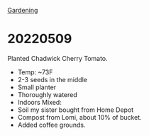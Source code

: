 [Gardening](..)

# 20220509

Planted Chadwick Cherry Tomato.
* Temp: ~73F
* 2-3 seeds in the middle
* Small planter
* Thoroughly watered
* Indoors
Mixed:
* Soil my sister bought from Home Depot
* Compost from Lomi, about 10% of bucket.
* Added coffee grounds.